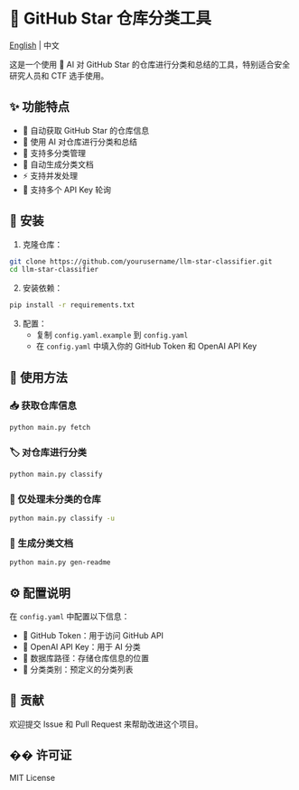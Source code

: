 # 🌟 GitHub Star 仓库分类工具

[English](README.md) | 中文

这是一个使用 🤖 AI 对 GitHub Star 的仓库进行分类和总结的工具，特别适合安全研究人员和 CTF 选手使用。

## ✨ 功能特点

- 🔄 自动获取 GitHub Star 的仓库信息
- 🤖 使用 AI 对仓库进行分类和总结
- 📁 支持多分类管理
- 📝 自动生成分类文档
- ⚡ 支持并发处理
- 🔑 支持多个 API Key 轮询

## 🚀 安装

1. 克隆仓库：
```bash
git clone https://github.com/yourusername/llm-star-classifier.git
cd llm-star-classifier
```

2. 安装依赖：
```bash
pip install -r requirements.txt
```

3. 配置：
   - 复制 `config.yaml.example` 到 `config.yaml`
   - 在 `config.yaml` 中填入你的 GitHub Token 和 OpenAI API Key

## 📖 使用方法

### 📥 获取仓库信息
```bash
python main.py fetch
```

### 🏷️ 对仓库进行分类
```bash
python main.py classify
```

### 🔄 仅处理未分类的仓库
```bash
python main.py classify -u
```

### 📝 生成分类文档
```bash
python main.py gen-readme
```

## ⚙️ 配置说明

在 `config.yaml` 中配置以下信息：

- 🔑 GitHub Token：用于访问 GitHub API
- 🤖 OpenAI API Key：用于 AI 分类
- 💾 数据库路径：存储仓库信息的位置
- 📁 分类类别：预定义的分类列表

## 🤝 贡献

欢迎提交 Issue 和 Pull Request 来帮助改进这个项目。

## �� 许可证

MIT License 